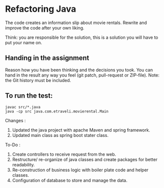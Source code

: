 # Refactoring Java

The code creates an information slip about movie rentals.
Rewrite and improve the code after your own liking.

Think: you are responsible for the solution, this is a solution you will have to put your name on.


## Handing in the assignment

Reason how you have been thinking and the decisions you took. 
You can hand in the result any way you feel (git patch, pull-request or ZIP-file).
Note: the Git history must be included.


## To run the test:

```
javac src/*.java
java -cp src java.com.etraveli.movierental.Main
```
Changes :
1. Updated the java project with apache Maven and spring framework.
2. Updated main class as spring boot stater class.

To-Do :
1. Create controllers to receive request from the web.
2. Restructure/ re-organize of java classes and create packages for better readability.
3. Re-construction of business logic with boiler plate code and helper classes.
4. Configuration of database to store and manage the data.
